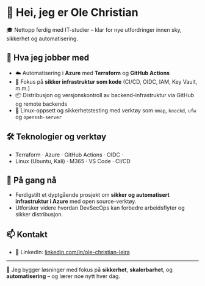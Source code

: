 # 👋 Hei, jeg er Ole Christian

🎓 Nettopp ferdig med IT-studier – klar for nye utfordringer innen sky, sikkerhet og automatisering.

## 🧠 Hva jeg jobber med

- ☁️ Automatisering i **Azure** med **Terraform** og **GitHub Actions**
- 🔐 Fokus på **sikker infrastruktur som kode** (CI/CD, OIDC, IAM, Key Vault, m.m.)
- 📦 Distribusjon og versjonskontroll av backend-infrastruktur via GitHub og remote backends
- 🐧 Linux-oppsett og sikkerhetstesting med verktøy som `nmap`, `knockd`, `ufw` og `openssh-server`

## 🛠️ Teknologier og verktøy

- Terraform · Azure · GitHub Actions · OIDC ·   
- Linux (Ubuntu, Kali) · M365 · VS Code · CI/CD

## 🚀 På gang nå

- Ferdigstilt et dyptgående prosjekt om **sikker og automatisert infrastruktur i Azure** med open source-verktøy.
- Utforsker videre hvordan DevSecOps kan forbedre arbeidsflyter og sikker distribusjon.

## 📫 Kontakt

- 💼 LinkedIn: [linkedin.com/in/ole-christian-leira](www.linkedin.com/in/ole-christian-leira) 

---

🧭 Jeg bygger løsninger med fokus på **sikkerhet**, **skalerbarhet**, og **automatisering** – og lærer noe nytt hver dag.

<!--
**AuthenticOc/AuthenticOc** is a ✨ _special_ ✨ repository because its `README.md` (this file) appears on your GitHub profile.

Here are some ideas to get you started:

- 🔭 I’m currently working on ...
- 🌱 I’m currently learning ...
- 👯 I’m looking to collaborate on ...
- 🤔 I’m looking for help with ...
- 💬 Ask me about ...
- 📫 How to reach me: ...
- 😄 Pronouns: ...
- ⚡ Fun fact: ...
-->
